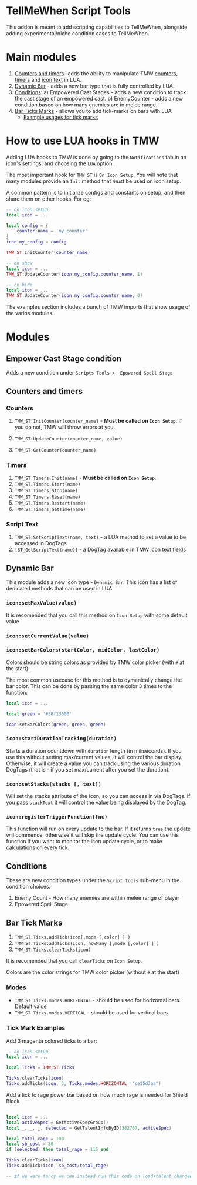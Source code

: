 TellMeWhen Script Tools
=======================

This addon is meant to add scripting capabilities to TellMeWhen, alongside adding experimental/niche condition cases to TellMeWhen.

# Main modules

1. [Counters and timers](#counters-and-timers)- adds the ability to manipulate TMW [counters](#counters), [timers](#timers) and [icon text](#script-text) in LUA.
2. [Dynamic Bar](#dynamic-bar) - adds a new bar type that is fully controlled by LUA.
3. [Conditions](#conditions):
	a) Empowered Cast Stages - adds a new condition to track the cast stage of an empowered cast.
	b) EnemyCounter - adds a new condition based on how many enemies are in melee range.
4. [Bar Ticks Marks](#bar-tick-marks) - allows you to add tick-marks on bars with LUA
	* [Example usages for tick marks](#tick-mark-examples)


# How to use LUA hooks in TMW

Adding LUA hooks to TMW is done by going to the `Notifications` tab in an icon's settings, and choosing the `LUA`
option. 

The most important hook for `TMW ST` is `On Icon Setup`. You will note that many modules provide an `Init` method that *must* be used on icon setup.

A common pattern is to initialize configs and constants on setup, and then share them on other hooks. For eg:

```lua
-- on icon setup
local icon = ...

local config = {
	counter_name = 'my_counter'
}
icon.my_config = config

TMW_ST:InitCounter(counter_name)
```

```lua
-- on show
local icon = ...
TMW_ST:UpdateCounter(icon.my_config.counter_name, 1)
```


```lua
-- on hide
local icon = ...
TMW_ST:UpdateCounter(icon.my_config.counter_name, 0)
```

The examples section includes a bunch of TMW imports that show usage of the varios modules.

# Modules


## Empower Cast Stage condition

Adds a new condition under `Scripts Tools >  Epowered Spell Stage`

## Counters and timers

### Counters

1. `TMW_ST:InitCounter(counter_name)` - **Must be called on `Icon Setup`**. If you do not, TMW will throw errors at you.

2. `TMW_ST:UpdateCounter(counter_name, value)`
3. `TMW_ST:GetCounter(counter_name)`

### Timers

1. `TMW_ST.Timers.Init(name)` - **Must be called on `Icon Setup`**.
2. `TMW_ST.Timers.Start(name)`
3. `TMW_ST.Timers.Stop(name)`
4. `TMW_ST.Timers.Reset(name)`
5. `TMW_ST.Timers.Restart(name)`
6. `TMW_ST.Timers.GetTime(name)`

### Script Text

1. `TMW_ST:SetScriptText(name, text)` - a LUA method to set a value to be accessed in DogTags
2. `[ST_GetScriptText(name)]` - a DogTag available in TMW icon text fields


## Dynamic Bar

This module adds a new icon type - `Dynamic Bar`. This icon has a list of dedicated methods that can be used in LUA

### `icon:setMaxValue(value)`

It is recomended that you call this method on `Icon Setup` with some default value

### `icon:setCurrentValue(value)`

### `icon:setBarColors(startColor, midColor, lastColor)`

Colors should be string colors as provided by TMW color picker (with `#` at the start).

The most common usecase for this method is to dymanically change the bar color. This can be done by passing the same color 3 times to the function:

```lua
local icon = ...

local green = '#38f13600'

icon:setBarColors(green, green, green)
```

### `icon:startDurationTracking(duration)`

Starts a duration countdown with `duration` length (in miliseconds). If you use this without setting max/current values, it will control the bar display. Otherwise, it will create a value you can track using the various duration DogTags (that is - if you set max/current after you set the duration).

### `icon:setStacks(stacks [, text])`

Will set the stacks attribute of the icon, so you can access in via DogTags. If you pass `stackText` it will control the value being displayed by the DogTag.

### `icon:registerTriggerFunction(fnc)`

This function will run on every update to the bar. If it returns `true` the update will commence, otherwise it will skip the update cycle.
You can use this function if you want to monitor the icon update cycle, or to make calculations on every tick.

## Conditions

These are new condition types under the `Script Tools` sub-menu in the condition choices.

1. Enemy Count - How many enemies are within melee range of player
2. Epowered Spell Stage

## Bar Tick Marks

1. `TMW_ST.Ticks.addTick(icon[,mode [,color] ] )` 
2. `TMW_ST.Ticks.addTicks(icon, howMany [,mode [,color] ] )`
3. `TMW_ST.Ticks.clearTicks(icon)`

It is recomended that you call `clearTicks` on `Icon Setup`.

Colors are the color strings for TMW color picker (without `#` at the start)

### Modes

* `TMW_ST.Ticks.modes.HORIZONTAL` - should be used for horizontal bars. Default value
* `TMW_ST.Ticks.modes.VERTICAL` - should be used for vertical bars.


### Tick Mark Examples

Add 3 magenta colored ticks to a bar:

```lua
-- on icon setup
local icon = ...

local Ticks = TMW_ST.Ticks

Ticks.clearTicks(icon)
Ticks.addTicks(icon, 3, Ticks.modes.HORIZONTAL, "ce35d3aa")
```

Add a tick to rage power bar based on how much rage is needed for Shield Block

```lua

local icon = ...
local activeSpec = GetActiveSpecGroup()
local _, _, _, selected = GetTalentInfoByID(382767, activeSpec)

local total_rage = 100
local sb_cost = 30
if (selected) then total_rage = 115 end

Ticks.clearTicks(icon)
Ticks.addTick(icon, sb_cost/total_rage)

-- if we were fancy we can instead run this code on load+talent_changed events so it's always correct
```
